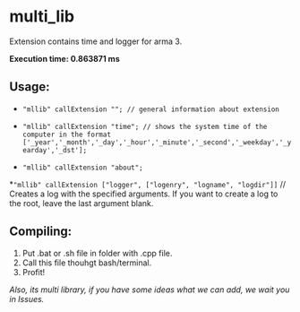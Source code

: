 # multi_lib
Extension contains time and logger for arma 3.

**Execution time: 0.863871 ms**

## Usage:

* `"mllib" callExtension ""; // general information about extension`

* ```"mllib" callExtension "time"; // shows the system time of the computer in the format ['_year','_month','_day','_hour','_minute','_second','_weekday','_yearday','_dst'];```

* `"mllib" callExtension "about";`

*`"mllib" callExtension ["logger", ["logenry", "logname", "logdir"]]`
// Creates a log with the specified arguments. If you want to create a log to the root, leave the last argument blank.

## Compiling:
1. Put .bat or .sh file in folder with .cpp file.
2. Call this file thouhgt bash/terminal.
3. Profit!

*Also, its multi library, if you have some ideas what we can add, we wait you in Issues.*
